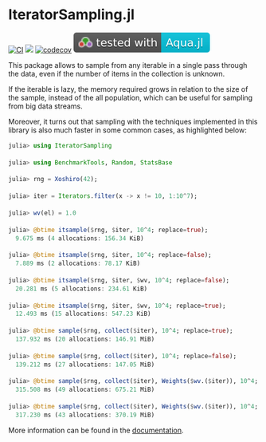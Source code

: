 # IteratorSampling.jl

[![CI](https://github.com/JuliaDynamics/IteratorSampling.jl/workflows/CI/badge.svg)](https://github.com/JuliaDynamics/IteratorSampling.jl/actions?query=workflow%3ACI)
[![](https://img.shields.io/badge/docs-stable-blue.svg)](https://juliadynamics.github.io/IteratorSampling.jl/stable/)
[![codecov](https://codecov.io/gh/JuliaDynamics/IteratorSampling.jl/graph/badge.svg?token=F8W0MC53Z0)](https://codecov.io/gh/JuliaDynamics/IteratorSampling.jl)
[![Aqua QA](https://raw.githubusercontent.com/JuliaTesting/Aqua.jl/master/badge.svg)](https://github.com/JuliaTesting/Aqua.jl)


This package allows to sample from any iterable in a single pass through the data, 
even if the number of items in the collection is unknown. 

If the iterable is lazy, the memory required grows in relation to the size of the 
sample, instead of the all population, which can be useful for sampling from big 
data streams.

Moreover, it turns out that sampling with the techniques implemented in this library
is also much faster in some common cases, as highlighted below:


```julia
julia> using IteratorSampling

julia> using BenchmarkTools, Random, StatsBase

julia> rng = Xoshiro(42);

julia> iter = Iterators.filter(x -> x != 10, 1:10^7);

julia> wv(el) = 1.0

julia> @btime itsample($rng, $iter, 10^4; replace=true);
  9.675 ms (4 allocations: 156.34 KiB)

julia> @btime itsample($rng, $iter, 10^4; replace=false);
  7.889 ms (2 allocations: 78.17 KiB)

julia> @btime itsample($rng, $iter, $wv, 10^4; replace=false);
  20.281 ms (5 allocations: 234.61 KiB)

julia> @btime itsample($rng, $iter, $wv, 10^4; replace=true);
  12.493 ms (15 allocations: 547.23 KiB)

julia> @btime sample($rng, collect($iter), 10^4; replace=true);
  137.932 ms (20 allocations: 146.91 MiB)

julia> @btime sample($rng, collect($iter), 10^4; replace=false);
  139.212 ms (27 allocations: 147.05 MiB)

julia> @btime sample($rng, collect($iter), Weights($wv.($iter)), 10^4; replace=true);
  315.508 ms (49 allocations: 675.21 MiB)

julia> @btime sample($rng, collect($iter), Weights($wv.($iter)), 10^4; replace=false);
  317.230 ms (43 allocations: 370.19 MiB)
```

More information can be found in the [documentation](https://juliadynamics.github.io/IteratorSampling.jl/stable/).
